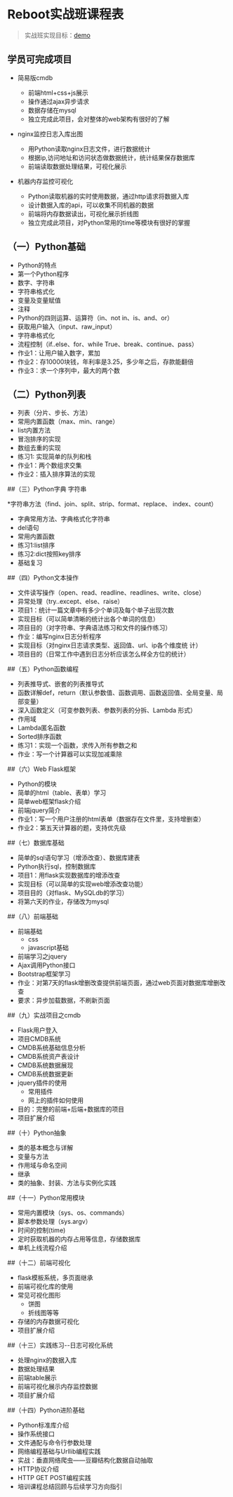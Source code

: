 # Reboot实战班课程表

> 实战班实现目标：[demo](http://180.153.191.128/) 


## 学员可完成项目

* 简易版cmdb  
    - 前端html+css+js展示
    - 操作通过ajax异步请求
    - 数据存储在mysql
    - 独立完成此项目，会对整体的web架构有很好的了解
* nginx监控日志入库出图
    - 用Python读取nginx日志文件，进行数据统计
    - 根据ip,访问地址和访问状态做数据统计，统计结果保存数据库
    - 前端读取数据处理结果，可视化展示

* 机器内存监控可视化
    - Python读取机器的实时使用数据，通过http请求将数据入库
    - 设计数据入库的api，可以收集不同机器的数据
    - 前端将内存数据读出，可视化展示折线图
    - 独立完成此项目，对Python常用的time等模块有很好的掌握

## （一）Python基础
+ Python的特点
+ 第一个Python程序
+ 数字、字符串
+ 字符串格式化
+ 变量及变量赋值
+ 注释
+ Python的四则运算、运算符（in、not in、is、and、or）
+ 获取用户输入（input、raw_input）
+ 字符串格式化
+ 流程控制（if..else、for、while True、break、continue、pass）
+ 作业1：让用户输入数字，累加
+ 作业2：存10000块钱，年利率是3.25，多少年之后，存款能翻倍
+ 作业3：求一个序列中，最大的两个数



## （二）Python列表
              
* 列表（分片、步长、方法）
* 常用内置函数（max、min、range）
* list内置方法
* 冒泡排序的实现
* 数组去重的实现
* 练习1: 实现简单的队列和栈
* 作业1：两个数组求交集
* 作业2：插入排序算法的实现



##（三）Python字典 字符串

                
 *字符串方法（find、join、split、strip、format、replace、
index、count）

 * 字典常用方法、字典格式化字符串
 * del语句
 * 常用内置函数
 * 练习1:list排序
 * 练习2:dict按照key排序
 * 基础复习

##（四）Python文本操作
   
* 文件读写操作（open、read、readline、readlines、write、close）
* 异常处理（try..except、else、raise）
* 项目1：统计一篇文章中有多少个单词及每个单子出现次数
* 实现目标（可以简单清晰的统计出各个单词的信息）
* 项目目的（对字符串、字典语法练习和文件的操作练习）
* 作业：编写nginx日志分析程序
* 实现目标（对nginx日志请求类型、返回值、url、ip各个维度统
计）
* 项目目的（日常工作中遇到日志分析应该怎么样全方位的统计）


##（五）Python函数编程

* 列表推导式、嵌套的列表推导式
* 函数详解def，return（默认参数值、函数调用、函数返回值、全局变量、局部变量）
* 深入函数定义（可变参数列表、参数列表的分拆、Lambda 形式）
* 作用域
* Lambda匿名函数
* Sorted排序函数
* 练习1：实现一个函数，求传入所有参数之和
* 作业：写一个计算器可以实现加减乘除

##（六）Web Flask框架


* Python的模块
* 简单的html（table、表单）学习
* 简单web框架flask介绍
* 前端jquery简介
* 作业1：写一个用户注册的html表单（数据存在文件里，支持增删查）
* 作业2：第五天计算器的题，支持优先级 

##（七）数据库基础

* 简单的sql语句学习（增添改查）、数据库建表
* Python执行sql，控制数据库
* 项目1：用flask实现数据库的增添改查
* 实现目标（可以简单的实现web增添改查功能）
* 项目目的（对flask、MySQLdb的学习）  
* 将第六天的作业，存储改为mysql

##（八）前端基础


* 前端基础
    - css
    - javascript基础
* 前端学习之jquery
* Ajax调用Python接口
* Bootstrap框架学习
* 作业：对第7天的flask增删改查提供前端页面，通过web页面对数据库增删改查
* 要求：异步加载数据，不刷新页面

##（九）实战项目之cmdb

* Flask用户登入
* 项目CMDB系统
* CMDB系统基础信息分析
* CMDB系统资产表设计
* CMDB系统数据展现
* CMDB系统数据更新
* jquery插件的使用
    - 常用插件
    - 网上的插件如何使用
* 目的：完整的前端+后端+数据库的项目
* 项目扩展介绍


##（十）Python抽象

+ 类的基本概念与详解
+ 变量与方法
+ 作用域与命名空间
+ 继承
+ 类的抽象、封装、方法与实例化实践


##（十一）Python常用模块

* 常用内置模块（sys、os、commands）
* 脚本参数处理（sys.argv）
* 时间的控制(time)
* 定时获取机器的内存占用等信息，存储数据库
* 单机上线流程介绍


##（十二）前端可视化
* flask模板系统，多页面继承
* 前端可视化库的使用
* 常见可视化图形
    - 饼图
    - 折线图等等
* 存储的内存数据可视化
* 项目扩展介绍

##（十三）实践练习--日志可视化系统

* 处理nginx的数据入库
* 数据处理结果
* 前端table展示
* 前端可视化展示内存监控数据
* 项目扩展介绍


##（十四）Python进阶基础

* Python标准库介绍
* 操作系统接口
* 文件通配与命令行参数处理
* 网络编程基础与Urllib编程实践
* 实战：垂直网络爬虫——豆瓣结构化数据自动抽取
* HTTP协议介绍
* HTTP GET POST编程实践
* 培训课程总结回顾与后续学习方向指引 